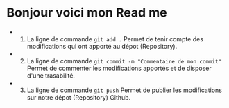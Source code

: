 # Bonjour voici mon Read me

- 1. La ligne de commande `git add .`
Permet de tenir compte des modifications qui ont apporté au dépot (Repository).


- 2. La ligne de commande `git commit -m "Commentaire de mon commit"`
Permet de commenter les modifications apportés et de disposer d'une trasabilité.


- 3. La ligne de commande `git push`
Permet de publier les modifications sur notre dépot (Repository) Github.